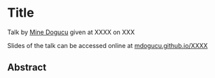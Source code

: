 # Title

Talk by [Mine Dogucu](https://www.minedogucu.com/) given at XXXX on XXX

Slides of the talk can be accessed online at [mdogucu.github.io/XXXX](https://mdogucu.github.io/XXXX)

## Abstract